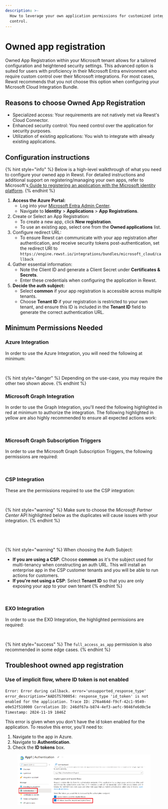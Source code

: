 ```yaml
---
description: >-
  How to leverage your own application permissions for customized integration
  control.
---
```


# Owned app registration

Owned App Registration within your Microsoft tenant allows for a tailored configuration and heightened security settings. This advanced option is suited for users with proficiency in their Microsoft Entra environment who require custom control over their Microsoft integrations. For most cases, Rewst recommends that you not choose this option when configuring your Microsoft Cloud Integration Bundle.

## **Reasons to choose Owned App Registration**

* Specialized access: Your requirements are not natively met via Rewst's Cloud Connector.
* Enhanced security control: You need control over the application for security purposes.
* Utilization of existing applications: You wish to integrate with already existing applications.

## **Configuration instructions**

{% hint style="info" %}
Below is a high-level walkthrough of what you need to configure your owned app in Rewst. For detailed instructions and additional support on registering/managing your own apps, refer to Microsoft's[ Guide to registering an application with the Microsoft identity platform](https://learn.microsoft.com/en-us/entra/identity-platform/quickstart-register-app).
{% endhint %}

1. **Access the Azure Portal:**
   * Log into your [Microsoft Entra Admin Center](https://entra.microsoft.com/).
   * Navigate to **Identity** > **Applications** > **App Registrations**.
2. Create or Select an App Registratio&#x6E;**:**
   * To create a new app, click **New registration**.
   * To use an existing app, select one from the **Owned applications** list.
3. Configure redirect URL:
   * To ensure Rewst can communicate with your app registration after authentication, and receive security tokens post-authentication, set the redirect URI to `https://engine.rewst.io/integrations/bundles/microsoft_cloud/callback`
4. Gather essential information:
   * Note the Client ID and generate a Client Secret under **Certificates & Secrets**.
   * Enter these credentials when configuring the application in Rewst.
5. **Decide the auth subject:**
   * Select **common** if your app registration is accessible across multiple tenants.
   * Choose **Tenant ID** if your registration is restricted to your own tenant, and ensure this ID is included in the **Tenant ID** field to generate the correct authentication URL.

## **Minimum Permissions Needed**

### Azure Integration

In order to use the Azure Integration, you will need the following at minimum:&#x20;

<figure><img src="../../../../../.gitbook/assets/azure_permissions_needed.png" alt=""><figcaption></figcaption></figure>

{% hint style="danger" %}
Depending on the use-case, you may require the other two shown above.&#x20;
{% endhint %}

### Microsoft Graph Integration

In order to use the Graph Integration, you'll need the following highlighted in red at minimum to authorize the integration. The following highlighted in yellow are also highly recommended to ensure all expected actions work:&#x20;

<figure><img src="../../../../../.gitbook/assets/graph_permissions_needed.png" alt=""><figcaption></figcaption></figure>

### Microsoft Graph Subscription Triggers&#x20;

In order to use the Microsoft Graph Subscription Triggers, the following permissions are required:&#x20;

<figure><img src="../../../../../.gitbook/assets/MS_Graph_Triggers_permissions_needed.png" alt=""><figcaption></figcaption></figure>

### CSP Integration

These are the permissions required to use the CSP integration:

<figure><img src="../../../../../.gitbook/assets/csp_permissions_needed.png" alt=""><figcaption></figcaption></figure>

{% hint style="warning" %}
Make sure to choose the _Microsoft Partner Center_ API highlighted below as the duplicates will cause issues with your integration.
{% endhint %}

<figure><img src="../../../../../.gitbook/assets/msft-app-ids (1).png" alt=""><figcaption></figcaption></figure>

<figure><img src="../../../../../.gitbook/assets/request-api-permissions-user_impersonation.png" alt=""><figcaption></figcaption></figure>

{% hint style="warning" %}
When choosing the Auth Subject:

* **If you are using a CSP**: Choose **common** as it's the subject used for multi-tenancy when constructing an auth URL. This will install an enterprise app in the CSP customer tenants and you will be able to run actions for customers.
* **If you're not using a CSP**: Select **Tenant ID** so that you are only exposing your app to your own tenant
{% endhint %}

<figure><img src="../../../../../.gitbook/assets/single-tenant-multi-tenant-owned-app.png" alt=""><figcaption></figcaption></figure>

### EXO Integration

In order to use the EXO Integration, the highlighted permissions are required:

<figure><img src="../../../../../.gitbook/assets/EXO_permissions_needed.png" alt=""><figcaption></figcaption></figure>

{% hint style="success" %}
The `full_access_as_app` permission is also recommended in some edge cases.
{% endhint %}

## Troubleshoot owned app registration

### Use of implicit flow, where ID token is not enabled

`Error: Error during callback. error='unsupported_response_type' error_description="AADSTS700054: response_type 'id_token' is not enabled for the application. Trace ID: 276a464d-f9cf-42c1-9549-e0e52f510000 Correlation ID: 246df67a-b874-4ef3-aefc-9046fe6d0c5e Timestamp: 2024-11-19 1846Z`

This error is given when you don't have the id token enabled for the application. To resolve this error, you'll need to:

1. Navigate to the app in Azure.&#x20;
2. Navigate to **Authentication**.
3. Check the **ID tokens** box.

<figure><img src="../../../../../.gitbook/assets/image (72) (1).png" alt=""><figcaption></figcaption></figure>
